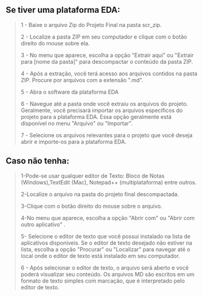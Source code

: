 ## Se tiver uma plataforma EDA:
> 1 - Baixe o arquivo Zip do Projeto Final na pasta scr_zip.
> 
> 2 - Localize a pasta ZIP em seu computador e clique com o botão direito do mouse sobre ela.
> 
> 3 - No menu que aparece, escolha a opção "Extrair aqui" ou "Extrair para [nome da pasta]" para descompactar o conteúdo da pasta ZIP.
> 
> 4 - Após a extração, você terá acesso aos arquivos contidos na pasta ZIP. Procure por arquivos com a extensão ".md".
> 
> 5 - Abra o software da plataforma EDA
> 
> 6 - Navegue até a pasta onde você extraiu os arquivos do projeto. Geralmente, você precisará importar os arquivos específicos do projeto para a plataforma EDA. Essa opção geralmente está disponível no menu "Arquivo" ou "Importar".
> 
> 7 - Selecione os arquivos relevantes para o projeto que você deseja abrir e importe-os para a plataforma EDA.

## Caso não tenha:
> 1-Pode-se usar qualquer editor de Texto: Bloco de Notas (Windows),TextEdit (Mac), Notepad++ (multiplataforma) entre outros.
>
> 2-Localize o arquivo  na pasta do projeto final descompactada.
>
> 3-Clique com o botão direito do mouse sobre o arquivo.
> 
> 4-No menu que aparece, escolha a opção "Abrir com" ou "Abrir com outro aplicativo" .
> 
> 5- Selecione o editor de texto que você possui instalado na lista de aplicativos disponíveis. Se o editor de texto desejado não estiver na lista, escolha a opção "Procurar" ou "Localizar" para navegar até o local onde o editor de texto está instalado em seu computador.
> 
> 6 - Após selecionar o editor de texto, o arquivo  será aberto e você poderá visualizar seu conteúdo. Os arquivos MD são escritos em um formato de texto simples com marcação, que é interpretado pelo editor de texto.
